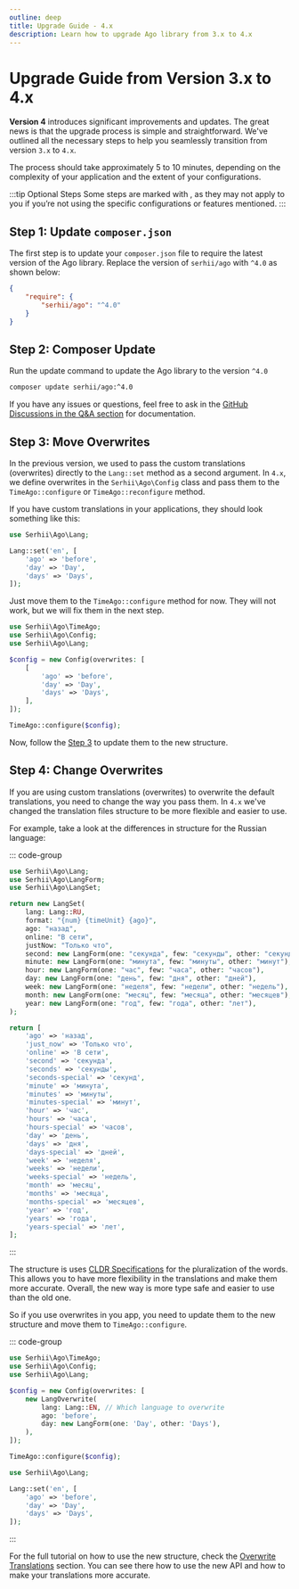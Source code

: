 ```yaml
---
outline: deep
title: Upgrade Guide - 4.x
description: Learn how to upgrade Ago library from 3.x to 4.x
---
```


# Upgrade Guide from Version 3.x to 4.x

**Version 4** introduces significant improvements and updates. The great news is that the upgrade process is simple and straightforward. We've outlined all the necessary steps to help you seamlessly transition from version `3.x` to `4.x`.

The process should take approximately 5 to 10 minutes, depending on the complexity of your application and the extent of your configurations.

:::tip Optional Steps
Some steps are marked with <Badge type="warning" text="optional" />, as they may not apply to you if you’re not using the specific configurations or features mentioned.
:::

## Step 1: Update `composer.json`

The first step is to update your `composer.json` file to require the latest version of the Ago library. Replace the version of `serhii/ago` with `^4.0` as shown below:

```json
{
    "require": {
        "serhii/ago": "^4.0"
    }
}
```

## Step 2: Composer Update
Run the update command to update the Ago library to the version `^4.0`

```bash
composer update serhii/ago:^4.0
```

If you have any issues or questions, feel free to ask in the [GitHub Discussions in the Q&A section](https://github.com/php-ago/php-ago.github.io/discussions/categories/q-a) for documentation.

## Step 3: Move Overwrites <Badge type="warning" text="possible" />
In the previous version, we used to pass the custom translations (overwrites) directly to the `Lang::set` method as a second argument. In `4.x`, we define overwrites in the `Serhii\Ago\Config` class and pass them to the `TimeAgo::configure` or `TimeAgo::reconfigure` method.

If you have custom translations in your applications, they should look something like this:

```php
use Serhii\Ago\Lang;

Lang::set('en', [
    'ago' => 'before',
    'day' => 'Day',
    'days' => 'Days',
]);
```

Just move them to the `TimeAgo::configure` method for now. They will not work, but we will fix them in the next step.

```php
use Serhii\Ago\TimeAgo;
use Serhii\Ago\Config;
use Serhii\Ago\Lang;

$config = new Config(overwrites: [
    [
        'ago' => 'before',
        'day' => 'Day',
        'days' => 'Days',
    ],
]);

TimeAgo::configure($config);
```

Now, follow the [Step 3](/4.x/upgrade.html#step-3-change-overwrites) to update them to the new structure.

## Step 4: Change Overwrites <Badge type="warning" text="possible" />
If you are using custom translations (overwrites) to overwrite the default translations, you need to change the way you pass them. In `4.x` we've changed the translation files structure to be more flexible and easier to use.

For example, take a look at the differences in structure for the Russian language:

::: code-group
```php [New structure]
use Serhii\Ago\Lang;
use Serhii\Ago\LangForm;
use Serhii\Ago\LangSet;

return new LangSet(
    lang: Lang::RU,
    format: "{num} {timeUnit} {ago}",
    ago: "назад",
    online: "В сети",
    justNow: "Только что",
    second: new LangForm(one: "секунда", few: "секунды", other: "секунд"),
    minute: new LangForm(one: "минута", few: "минуты", other: "минут"),
    hour: new LangForm(one: "час", few: "часа", other: "часов"),
    day: new LangForm(one: "день", few: "дня", other: "дней"),
    week: new LangForm(one: "неделя", few: "недели", other: "недель"),
    month: new LangForm(one: "месяц", few: "месяца", other: "месяцев"),
    year: new LangForm(one: "год", few: "года", other: "лет"),
);
```

```php [Old structure]
return [
    'ago' => 'назад',
    'just_now' => 'Только что',
    'online' => 'В сети',
    'second' => 'секунда',
    'seconds' => 'секунды',
    'seconds-special' => 'секунд',
    'minute' => 'минута',
    'minutes' => 'минуты',
    'minutes-special' => 'минут',
    'hour' => 'час',
    'hours' => 'часа',
    'hours-special' => 'часов',
    'day' => 'день',
    'days' => 'дня',
    'days-special' => 'дней',
    'week' => 'неделя',
    'weeks' => 'недели',
    'weeks-special' => 'недель',
    'month' => 'месяц',
    'months' => 'месяца',
    'months-special' => 'месяцев',
    'year' => 'год',
    'years' => 'года',
    'years-special' => 'лет',
];
```
:::

The structure is uses [CLDR Specifications](https://cldr.unicode.org/index/cldr-spec/plural-rules) for the pluralization of the words. This allows you to have more flexibility in the translations and make them more accurate. Overall, the new way is more type safe and easier to use than the old one.

So if you use overwrites in you app, you need to update them to the new structure and move them to `TimeAgo::configure`.

::: code-group
```php [New way]
use Serhii\Ago\TimeAgo;
use Serhii\Ago\Config;
use Serhii\Ago\Lang;

$config = new Config(overwrites: [
    new LangOverwrite(
        lang: Lang::EN, // Which language to overwrite
        ago: 'before',
        day: new LangForm(one: 'Day', other: 'Days'),
    ),
]);

TimeAgo::configure($config);
```

```php [Old way]
use Serhii\Ago\Lang;

Lang::set('en', [
    'ago' => 'before',
    'day' => 'Day',
    'days' => 'Days',
]);
```
:::

For the full tutorial on how to use the new structure, check the [Overwrite Translations](/4.x/configurations.html#ovewrite-translations) section. You can see there how to use the new API and how to make your translations more accurate.
